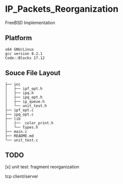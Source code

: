 # IP_Packets_Reorganization
FreeBSD Implementation

## Platform
``` 
x64 GNU/Linux
gcc version 8.2.1 
Code::Blocks 17.12
```

## Souce File Layout

``` 
├── inc
│   ├── ipf_opt.h
│   ├── ipq.h
│   ├── ipq_opt.h
│   ├── ip_queue.h
│   └── unit_test.h
├── ipf_opt.c
├── ipq_opt.c
├── lib
│   ├── _color_print.h
│   └── types.h
├── main.c
├── README.md
└── unit_test.c

```


## TODO

[x] unit test: fragment reorganization

tcp client/server

